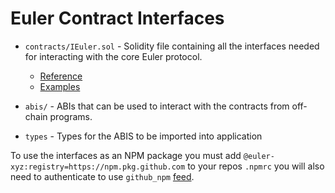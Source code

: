 # Euler Contract Interfaces

* `contracts/IEuler.sol` - Solidity file containing all the interfaces needed for interacting with the core Euler protocol.
  * [Reference](https://docs.euler.xyz/developers/contract-reference)
  * [Examples](https://docs.euler.xyz/developers/integration-guide)

* `abis/` - ABIs that can be used to interact with the contracts from off-chain programs.
* `types` - Types for the ABIS to be imported into application

To use the interfaces as an NPM package you must add `@euler-xyz:registry=https://npm.pkg.github.com` to your repos `.npmrc` 
you will also need to authenticate to use `github_npm` [feed](https://docs.github.com/en/packages/learn-github-packages/introduction-to-github-packages).